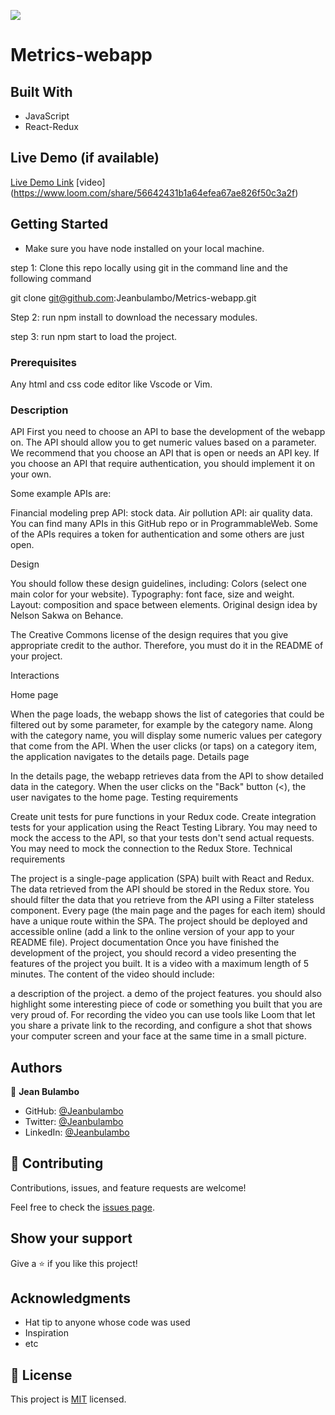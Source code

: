 ![](https://img.shields.io/badge/Microverse-blueviolet)

# Metrics-webapp

## Built With

- JavaScript
- React-Redux

## Live Demo (if available)

[Live Demo Link](https://soft-centaur-f05086.netlify.app/)
[video] (https://www.loom.com/share/56642431b1a64efea67ae826f50c3a2f)
## Getting Started
- Make sure you have node installed on your local machine.

step 1: Clone this repo locally using git in the command line and the following command

git clone git@github.com:Jeanbulambo/Metrics-webapp.git

Step 2: run npm install to download the necessary modules.

step 3: run npm start to load the project.

### Prerequisites

Any html and css code editor like Vscode or Vim.

### Description
API First you need to choose an API to base the development of the webapp on. The API should allow you to get numeric values based on a parameter. We recommend that you choose an API that is open or needs an API key. If you choose an API that require authentication, you should implement it on your own.

Some example APIs are:

Financial modeling prep API: stock data.
Air pollution API: air quality data.
You can find many APIs in this GitHub repo or in ProgrammableWeb. Some of the APIs requires a token for authentication and some others are just open.

Design

You should follow these design guidelines, including:
Colors (select one main color for your website).
Typography: font face, size and weight.
Layout: composition and space between elements.
Original design idea by Nelson Sakwa on Behance.

The Creative Commons license of the design requires that you give appropriate credit to the author. Therefore, you must do it in the README of your project.

Interactions

Home page

When the page loads, the webapp shows the list of categories that could be filtered out by some parameter, for example by the category name.
Along with the category name, you will display some numeric values per category that come from the API.
When the user clicks (or taps) on a category item, the application navigates to the details page.
Details page

In the details page, the webapp retrieves data from the API to show detailed data in the category.
When the user clicks on the "Back" button (<), the user navigates to the home page.
Testing requirements

Create unit tests for pure functions in your Redux code.
Create integration tests for your application using the React Testing Library.
You may need to mock the access to the API, so that your tests don't send actual requests.
You may need to mock the connection to the Redux Store.
Technical requirements

The project is a single-page application (SPA) built with React and Redux.
The data retrieved from the API should be stored in the Redux store.
You should filter the data that you retrieve from the API using a Filter stateless component.
Every page (the main page and the pages for each item) should have a unique route within the SPA.
The project should be deployed and accessible online (add a link to the online version of your app to your README file).
Project documentation
Once you have finished the development of the project, you should record a video presenting the features of the project you built. It is a video with a maximum length of 5 minutes. The content of the video should include:

a description of the project.
a demo of the project features.
you should also highlight some interesting piece of code or something you built that you are very proud of.
For recording the video you can use tools like Loom that let you share a private link to the recording, and configure a shot that shows your computer screen and your face at the same time in a small picture.


## Authors

👤 **Jean Bulambo**

- GitHub: [@Jeanbulambo](https://github.com/Jeanbulambo)
- Twitter: [@Jeanbulambo](https://twitter.com/Jeanbulambo4)
- LinkedIn: [@Jeanbulambo](https://www.linkedin.com/in/jean-bulambo-20662a14a/)


## 🤝 Contributing

Contributions, issues, and feature requests are welcome!

Feel free to check the [issues page](../../issues/).

## Show your support

Give a ⭐️ if you like this project!

## Acknowledgments

- Hat tip to anyone whose code was used
- Inspiration
- etc

## 📝 License

This project is [MIT](./MIT.md) licensed.
